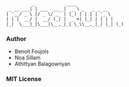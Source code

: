 ``` 
          _            ____
 _ __ ___| | ___  __ _|  _ \ _   _ _ __
| '__/ _ \ |/ _ \/ _` | |_) | | | | '_ \
| | |  __/ |  __/ (_| |  _ <| |_| | | | |  
|_|  \___|_|\___|\__,_|_| \_\\__,_|_| |_| (_)

```

### Author 
- Benoit Foujols 
- Noa Sillam 
- Athittyan Balagowriyan

### MIT License
